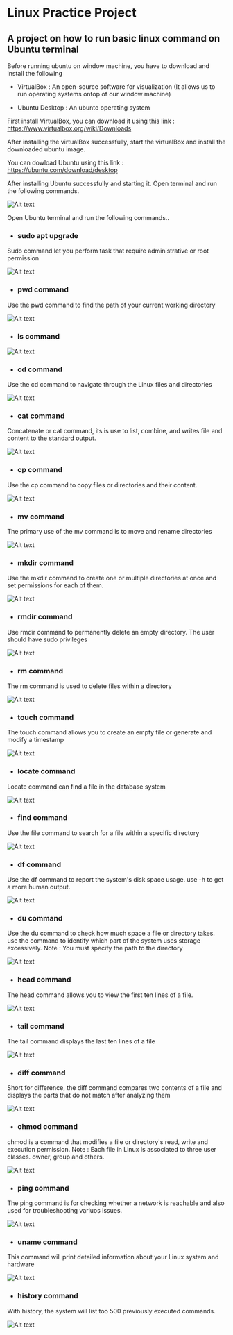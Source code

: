 # Linux Practice Project

## A project on how to run basic linux command on Ubuntu terminal 

Before running ubuntu on window machine, you have to download and install the following 

* VirtualBox : An open-source software for visualization (It allows us to run operating systems ontop of our window machine) 

* Ubuntu Desktop : An ubunto operating system 

First install VirtualBox, you can download it using this link : https://www.virtualbox.org/wiki/Downloads

After installing the virtualBox successfully, start the virtualBox and install the downloaded ubuntu image.

You can dowload Ubuntu using this link : https://ubuntu.com/download/desktop

After installing Ubuntu successfully and starting it. Open terminal and run the following commands.

![Alt text](Images/ubuntu.png)

Open Ubuntu terminal and run the following commands..

* ### sudo apt upgrade

Sudo command let you perform task that require administrative or root permission 

![Alt text](Images/sudo.png)

* ### pwd command

Use the pwd command to find the path of your current working directory

![Alt text](Images/pwd.png)

* ### ls command

![Alt text](Images/ls.png)

* ### cd command

Use the cd command to navigate through the Linux files and directories 

![Alt text](Images/cd.png)

* ### cat command

Concatenate or cat command, its is use to list, combine, and writes file and content to the standard output.

![Alt text](Images/cat.png)


* ### cp command 

Use the cp command to copy files or directories and their content.

![Alt text](Images/cp.png)

* ### mv command

The primary use of the mv command is to move and rename directories

![Alt text](Images/mv.png)

* ### mkdir command

Use the mkdir command to create one or multiple directories at once and set permissions for each of them.

![Alt text](Images/mkdir.png)

* ### rmdir command

Use rmdir command to permanently delete an empty directory. The user should have sudo privileges

![Alt text](Images/rmdir.png)

* ### rm command

The rm command is used to delete files within a directory 

![Alt text](Images/rm.png)

* ### touch command

The touch command allows you to create an empty file or generate and modify a timestamp

![Alt text](Images/touch.png)

* ### locate command 

Locate command can find a file in the database system

![Alt text](Images/locate.png)

* ### find command 

Use the file command to search for a file within a specific directory 

![Alt text](Images/find.png)

* ### df command

Use the df command to report the system's disk space usage. use -h to get a more human output.

![Alt text](Images/df.png)

* ### du command

Use the du command to check how much space a file or directory takes. use the command to identify which part of the system uses storage excessively. Note : You must specify the path to the directory

![Alt text](Images/du.png)

* ### head command

The head command allows you to view the first ten lines of a file.

![Alt text](Images/head.png)

* ### tail command

The tail command displays the last ten lines of a file 

![Alt text](Images/tail.png)

* ### diff command

Short for difference, the diff command compares two contents of a file and displays the parts that do not match after analyzing them

![Alt text](Images/diff.png)

* ### chmod command

chmod is a command that modifies a file or directory's read, write and execution permission. Note : Each file in Linux is associated to three user classes. owner, group and others.

![Alt text](Images/chmod.png)

* ### ping command

The ping command is for checking whether a network is reachable and also used for troubleshooting variuos issues.

![Alt text](Images/ping.png)

* ### uname command

This command will print detailed information about your Linux system and hardware

![Alt text](Images/uname.png)

* ### history command

With history, the system will list too 500 previously executed commands.

![Alt text](Images/history.png)



